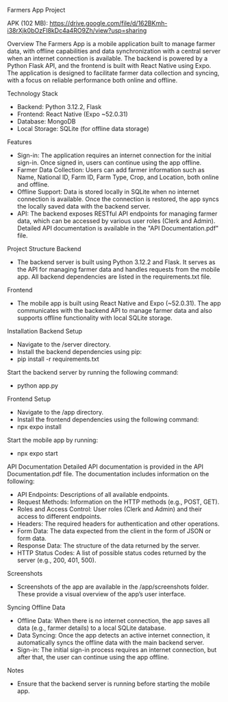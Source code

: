 Farmers App Project

APK (102 MB): https://drive.google.com/file/d/162BKmh-i38rXjk0bOzFI8kDc4a4RO9Zh/view?usp=sharing

Overview
The Farmers App is a mobile application built to manage farmer data, with offline capabilities and data synchronization with a central server when an internet connection is available. The backend is powered by a Python Flask API, and the frontend is built with React Native using Expo. The application is designed to facilitate farmer data collection and syncing, with a focus on reliable performance both online and offline.


Technology Stack
- Backend: Python 3.12.2, Flask
- Frontend: React Native (Expo ~52.0.31)
- Database: MongoDB
- Local Storage: SQLite (for offline data storage)


Features
- Sign-in: The application requires an internet connection for the initial sign-in. Once signed in, users can continue using the app offline.
- Farmer Data Collection: Users can add farmer information such as Name, National ID, Farm ID, Farm Type, Crop, and Location, both online and offline.
- Offline Support: Data is stored locally in SQLite when no internet connection is available. Once the connection is restored, the app syncs the locally saved data with the backend server.
- API: The backend exposes RESTful API endpoints for managing farmer data, which can be accessed by various user roles (Clerk and Admin). Detailed API documentation is available in the "API Documentation.pdf" file.



Project Structure
Backend
- The backend server is built using Python 3.12.2 and Flask. It serves as the API for managing farmer data and handles requests from the mobile app. All backend dependencies are listed in the requirements.txt file.


Frontend
- The mobile app is built using React Native and Expo (~52.0.31). The app communicates with the backend API to manage farmer data and also supports offline functionality with local SQLite storage.

Installation
Backend Setup
- Navigate to the /server directory.
- Install the backend dependencies using pip:
- pip install -r requirements.txt

Start the backend server by running the following command:
- python app.py

Frontend Setup
- Navigate to the /app directory.
- Install the frontend dependencies using the following command:
- npx expo install

Start the mobile app by running:
- npx expo start

API Documentation
Detailed API documentation is provided in the API Documentation.pdf file. The documentation includes information on the following:
- API Endpoints: Descriptions of all available endpoints.
- Request Methods: Information on the HTTP methods (e.g., POST, GET).
- Roles and Access Control: User roles (Clerk and Admin) and their access to different endpoints.
- Headers: The required headers for authentication and other operations.
- Form Data: The data expected from the client in the form of JSON or form data.
- Response Data: The structure of the data returned by the server.
- HTTP Status Codes: A list of possible status codes returned by the server (e.g., 200, 401, 500).

Screenshots
- Screenshots of the app are available in the /app/screenshots folder. These provide a visual overview of the app’s user interface.

Syncing Offline Data
- Offline Data: When there is no internet connection, the app saves all data (e.g., farmer details) to a local SQLite database.
- Data Syncing: Once the app detects an active internet connection, it automatically syncs the offline data with the main backend server.
- Sign-in: The initial sign-in process requires an internet connection, but after that, the user can continue using the app offline.

Notes
- Ensure that the backend server is running before starting the mobile app.